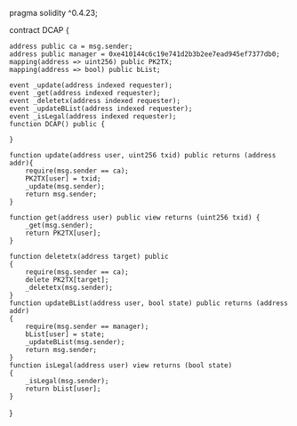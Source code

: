 pragma solidity ^0.4.23;

contract DCAP {
     
	address public ca = msg.sender;
	address public manager = 0xe410144c6c19e741d2b3b2ee7ead945ef7377db0;
    mapping(address => uint256) public PK2TX;
	mapping(address => bool) public bList;
 
	event _update(address indexed requester);
	event _get(address indexed requester);
    event _deletetx(address indexed requester);
	event _updateBList(address indexed requester);
	event _isLegal(address indexed requester);
    function DCAP() public {

    }
	
	function update(address user, uint256 txid) public returns (address addr){
		require(msg.sender == ca);
        PK2TX[user] = txid;
		_update(msg.sender);
        return msg.sender;
    }	

    function get(address user) public view returns (uint256 txid) {
		_get(msg.sender);
        return PK2TX[user];
    }
	
	function deletetx(address target) public
	{
		require(msg.sender == ca);		
        delete PK2TX[target]; 
		_deletetx(msg.sender);
    }
	function updateBList(address user, bool state) public returns (address addr)
	{
		require(msg.sender == manager);
		bList[user] = state;
		_updateBList(msg.sender);
		return msg.sender;
	}
	function isLegal(address user) view returns (bool state)
	{
		_isLegal(msg.sender);
		return bList[user];
	}
    
}

